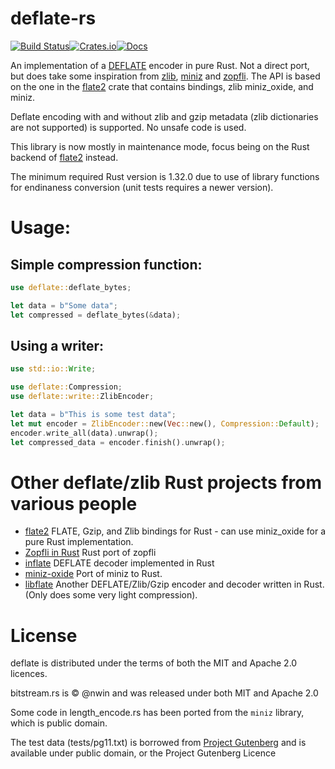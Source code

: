 # deflate-rs

[![Build Status](https://travis-ci.com/image-rs/deflate-rs.svg)](https://travis-ci.com/github/image-rs/deflate-rs)[![Crates.io](https://img.shields.io/crates/v/deflate.svg)](https://crates.io/crates/deflate)[![Docs](https://docs.rs/deflate/badge.svg)](https://docs.rs/deflate)


An implementation of a [DEFLATE](http://www.gzip.org/zlib/rfc-deflate.html) encoder in pure Rust. Not a direct port, but does take some inspiration from [zlib](https://www.zlib.net/), [miniz](https://github.com/richgel999/miniz) and [zopfli](https://github.com/google/zopfli). The API is based on the one in the [flate2](https://crates.io/crates/flate2) crate that contains bindings, zlib miniz_oxide, and miniz.

Deflate encoding with and without zlib and gzip metadata (zlib dictionaries are not supported) is supported. No unsafe code is used.

This library is now mostly in maintenance mode, focus being on the Rust backend of [flate2](https://crates.io/crates/flate2) instead.

The minimum required Rust version is 1.32.0 due to use of library functions for endinaness conversion (unit tests requires a newer version).

# Usage:
## Simple compression function:
``` rust
use deflate::deflate_bytes;

let data = b"Some data";
let compressed = deflate_bytes(&data);
```

## Using a writer:

``` rust
use std::io::Write;

use deflate::Compression;
use deflate::write::ZlibEncoder;

let data = b"This is some test data";
let mut encoder = ZlibEncoder::new(Vec::new(), Compression::Default);
encoder.write_all(data).unwrap();
let compressed_data = encoder.finish().unwrap();
```

# Other deflate/zlib Rust projects from various people
* [flate2](https://github.com/rust-lang/flate2-rs) FLATE, Gzip, and Zlib bindings for Rust - can use miniz_oxide for a pure Rust implementation.
* [Zopfli in Rust](https://github.com/carols10cents/zopfli) Rust port of zopfli
* [inflate](https://github.com/image-rs/inflate) DEFLATE decoder implemented in Rust
* [miniz-oxide](https://github.com/Frommi/miniz_oxide) Port of miniz to Rust.
* [libflate](https://github.com/sile/libflate) Another DEFLATE/Zlib/Gzip encoder and decoder written in Rust. (Only does some very light compression).

# License
deflate is distributed under the terms of both the MIT and Apache 2.0 licences.

bitstream.rs is © @nwin and was released under both MIT and Apache 2.0

Some code in length_encode.rs has been ported from the `miniz` library, which is public domain.

The test data (tests/pg11.txt) is borrowed from [Project Gutenberg](https://www.gutenberg.org/ebooks/11) and is available under public domain, or the Project Gutenberg Licence
